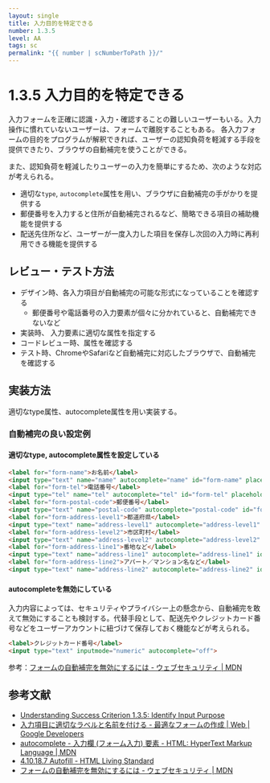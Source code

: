 ```yaml
---
layout: single
title: 入力目的を特定できる
number: 1.3.5
level: AA
tags: sc
permalink: "{{ number | scNumberToPath }}/"
---
```


# 1.3.5 入力目的を特定できる

入力フォームを正確に認識・入力・確認することの難しいユーザーもいる。入力操作に慣れていないユーザーは、フォームで離脱することもある。
各入力フォームの目的をプログラムが解釈できれば、ユーザーの認知負荷を軽減する手段を提供できたり、ブラウザの自動補完を使うことができる。

また、認知負荷を軽減したりユーザーの入力を簡単にするため、次のような対応が考えられる。

- 適切な`type`, `autocomplete`属性を用い、ブラウザに自動補完の手がかりを提供する
- 郵便番号を入力すると住所が自動補完されるなど、簡略できる項目の補助機能を提供する
- 配送先住所など、ユーザーが一度入力した項目を保存し次回の入力時に再利用できる機能を提供する

## レビュー・テスト方法

- デザイン時、各入力項目が自動補完の可能な形式になっていることを確認する
  - 郵便番号や電話番号の入力要素が個々に分かれていると、自動補完できないなど
- 実装時、 入力要素に適切な属性を指定する
- コードレビュー時、属性を確認する
- テスト時、ChromeやSafariなど自動補完に対応したブラウザで、自動補完を確認する

## 実装方法

適切なtype属性、autocomplete属性を用い実装する。

### 自動補完の良い設定例

#### 適切なtype, autocomplete属性を設定している

```html
<label for="form-name">お名前</label>
<input type="text" name="name" autocomplete="name" id="form-name" placeholder="山田 太郎">
<label for="form-tel">電話番号</label>
<input type="tel" name="tel" autocomplete="tel" id="form-tel" placeholder="00000000000">
<label for="form-postal-code">郵便番号</label>
<input type="text" name="postal-code" autocomplete="postal-code" id="form-postal-code" placeholder="0000000">
<label for="form-address-level1">都道府県</label>
<input type="text" name="address-level1" autocomplete="address-level1" id="form-address-level1" placeholder="東京都">
<label for="form-address-level2">市区町村</label>
<input type="text" name="address-level2" autocomplete="address-level2" id="form-address-level2" placeholder="渋谷区">
<label for="form-address-line1">番地など</label>
<input type="text" name="address-line1" autocomplete="address-line1" id="form-address-line1" placeholder="宇田川町49-1">
<label for="form-address-line2">アパート／マンション名など</label>
<input type="text" name="address-line2" autocomplete="address-line2" id="form-address-line2" placeholder="Abema Towers 1階">
```

#### autocompleteを無効にしている

入力内容によっては、セキュリティやプライバシー上の懸念から、自動補完を敢えて無効にすることも検討する。代替手段として、配送先やクレジットカード番号などをユーザーアカウントに紐づけて保存しておく機能などが考えられる。

```html
<label>クレジットカード番号</label>
<input type="text" inputmode="numeric" autocomplete="off">
```
参考：[フォームの自動補完を無効にするには - ウェブセキュリティ | MDN](https://developer.mozilla.org/ja/docs/Web/Security/Securing_your_site/Turning_off_form_autocompletion)


## 参考文献

- [Understanding Success Criterion 1.3.5: Identify Input Purpose](https://www.w3.org/WAI/WCAG21/Understanding/identify-input-purpose.html)
- [入力項目に適切なラベルと名前を付ける - 最適なフォームの作成  |  Web  |  Google Developers](https://developers.google.com/web/fundamentals/design-and-ux/input/forms/#_7)
- [autocomplete - 入力欄 (フォーム入力) 要素 - HTML: HyperText Markup Language | MDN](https://developer.mozilla.org/ja/docs/Web/HTML/Element/Input#autocomplete)
- [4.10.18.7 Autofill - HTML Living Standard](https://html.spec.whatwg.org/multipage/form-control-infrastructure.html#autofill)
- [フォームの自動補完を無効にするには - ウェブセキュリティ | MDN](https://developer.mozilla.org/ja/docs/Web/Security/Securing_your_site/Turning_off_form_autocompletion)
